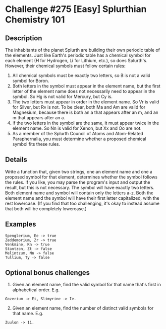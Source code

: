 # Challenge #275 [Easy] Splurthian Chemistry 101
## Description

The inhabitants of the planet Splurth are building their own periodic table of the elements. Just like Earth's periodic table has a chemical symbol for each element (H for Hydrogen, Li for Lithium, etc.), so does Splurth's. However, their chemical symbols must follow certain rules:
1. All chemical symbols must be exactly two letters, so B is not a valid symbol for Boron.
2. Both letters in the symbol must appear in the element name, but the first letter of the element name does not necessarily need to appear in the symbol. So Hg is not valid for Mercury, but Cy is.
3. The two letters must appear in order in the element name. So Vr is valid for Silver, but Rv is not. To be clear, both Ma and Am are valid for Magnesium, because there is both an a that appears after an m, and an m that appears after an a.
4. If the two letters in the symbol are the same, it must appear twice in the element name. So Nn is valid for Xenon, but Xx and Oo are not.
5. As a member of the Splurth Council of Atoms and Atom-Related Paraphernalia, you must determine whether a proposed chemical symbol fits these rules.

## Details

Write a function that, given two strings, one an element name and one a proposed symbol for that element, determines whether the symbol follows the rules. If you like, you may parse the program's input and output the result, but this is not necessary.
The symbol will have exactly two letters. Both element name and symbol will contain only the letters a-z. Both the element name and the symbol will have their first letter capitalized, with the rest lowercase. (If you find that too challenging, it's okay to instead assume that both will be completely lowercase.)

## Examples
```
Spenglerium, Ee -> true
Zeddemorium, Zr -> true
Venkmine, Kn -> true
Stantzon, Zt -> false
Melintzum, Nn -> false
Tullium, Ty -> false
```

## Optional bonus challenges

1. Given an element name, find the valid symbol for that name that's first in alphabetical order. E.g. 
```
Gozerium -> Ei, Slimyrine -> Ie.
```
2. Given an element name, find the number of distinct valid symbols for that name. E.g. 
```
Zuulon -> 11.
```
